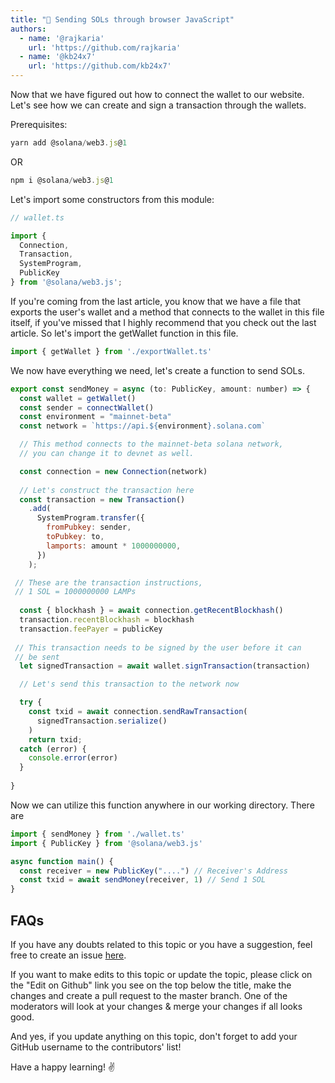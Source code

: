 ```yaml
---
title: "💸 Sending SOLs through browser JavaScript"
authors:
  - name: '@rajkaria'
    url: 'https://github.com/rajkaria'
  - name: '@kb24x7'
    url: 'https://github.com/kb24x7'
---
```


Now that we have figured out how to connect the wallet to our website. Let's see how we can create and sign a transaction through the wallets.

Prerequisites:

```javascript
yarn add @solana/web3.js@1
```

OR

```javascript
npm i @solana/web3.js@1
```

Let's import some constructors from this module:

```javascript
// wallet.ts

import {
  Connection,
  Transaction,
  SystemProgram,
  PublicKey
} from '@solana/web3.js';
```

If you're coming from the last article, you know that we have a file that exports the user's wallet and a method that connects to the wallet in this file itself, if you've missed that I highly recommend that you check out the last article. So let's import the getWallet function in this file.

```javascript
import { getWallet } from './exportWallet.ts'
```

We now have everything we need, let's create a function to send SOLs.

```javascript
export const sendMoney = async (to: PublicKey, amount: number) => {
  const wallet = getWallet()
  const sender = connectWallet()
  const environment = "mainnet-beta"
  const network = `https://api.${environment}.solana.com`

  // This method connects to the mainnet-beta solana network,
  // you can change it to devnet as well.

  const connection = new Connection(network)
  
  // Let's construct the transaction here
  const transaction = new Transaction()
    .add(
      SystemProgram.transfer({
        fromPubkey: sender,
        toPubkey: to,
        lamports: amount * 1000000000,
      })
    );

 // These are the transaction instructions,
 // 1 SOL = 1000000000 LAMPs
  
  const { blockhash } = await connection.getRecentBlockhash()
  transaction.recentBlockhash = blockhash
  transaction.feePayer = publicKey
  
 // This transaction needs to be signed by the user before it can
 // be sent
  let signedTransaction = await wallet.signTransaction(transaction)

  // Let's send this transaction to the network now

  try {
    const txid = await connection.sendRawTransaction(
      signedTransaction.serialize()
    )
    return txid;
  catch (error) {
    console.error(error)
  }
  
}
```

Now we can utilize this function anywhere in our working directory. There are

```javascript
import { sendMoney } from './wallet.ts'
import { PublicKey } from '@solana/web3.js'

async function main() {
  const receiver = new PublicKey("....") // Receiver's Address
  const txid = await sendMoney(receiver, 1) // Send 1 SOL
}
```

## FAQs

If you have any doubts related to this topic or you have a suggestion, feel free to create an issue [here](https://github.com/SuperteamDAO/ground-zero/issues).

If you want to make edits to this topic or update the topic, please click on the "Edit on Github" link you see on the top below the title, make the changes and create a pull request to the master branch. One of the moderators will look at your changes & merge your changes if all looks good.

And yes, if you update anything on this topic, don't forget to add your GitHub username to the contributors' list!

Have a happy learning! ✌️
